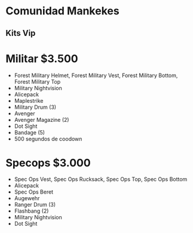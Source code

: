 # Comunidad Mankekes
## Kits Vip
# Militar $3.500
- Forest Military Helmet, Forest Military Vest, Forest Military Bottom, Forest Military Top
- Military Nightvision 
- Alicepack
- Maplestrike
- Military Drum (3)
- Avenger
- Avenger Magazine (2)
- Dot Sight
- Bandage (5)
- 500 segundos de coodown
# Specops $3.000
- Spec Ops Vest, Spec Ops Rucksack, Spec Ops Top, Spec Ops Bottom
- Alicepack
- Spec Ops Beret
- Augewehr
- Ranger Drum (3) 
- Flashbang (2)
- Military Nightvision
- Dot Sight
